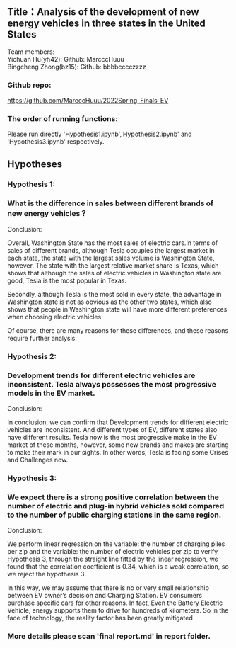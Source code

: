 ## Title：Analysis of the development of new energy vehicles in three states in the United States
Team members:  
Yichuan Hu(yh42):  Github: MarcccHuuu  
Bingcheng Zhong(bz15): Github: bbbbcccczzzz
 
### Github repo:
https://github.com/MarcccHuuu/2022Spring_Finals_EV

### The order of running functions:
Please run directly 'Hypothesis1.ipynb','Hypothesis2.ipynb' and 'Hypothesis3.ipynb' respectively.

## Hypotheses

### Hypothesis 1: 
### What is the difference in sales between different brands of new energy vehicles？
Conclusion:

Overall, Washington State has the most sales of electric cars.In terms of sales of different brands, although Tesla occupies the largest market in each state, the state with the largest sales volume is Washington State, however. The state with the largest relative market share is Texas, which shows that although the sales of electric vehicles in Washington state are good, Tesla is the most popular in Texas.

Secondly, although Tesla is the most sold in every state, the advantage in Washington state is not as obvious as the other two states, which also shows that people in Washington state will have more different preferences when choosing electric vehicles.

Of course, there are many reasons for these differences, and these reasons require further analysis.


### Hypothesis 2: 
### Development trends for different electric vehicles are inconsistent. Tesla always possesses the most progressive models in the EV market.
Conclusion:

In conclusion, we can confirm that Development trends for different electric vehicles are inconsistent. And different types of EV, different states also have different results. Tesla now is the most progressive make in the EV market of these months, however, some new brands and makes are starting to make their mark in our sights. In other words, Tesla is facing some Crises and Challenges now.

### Hypothesis 3: 
### We expect there is a strong positive correlation between the number of electric and plug-in hybrid vehicles sold compared to the number of public charging stations in the same region.
Conclusion:

We perform linear regression on the variable: the number of charging piles per zip and the variable: the number of electric vehicles per zip to verify Hypothesis 3, through the straight line fitted by the linear regression, we found that the correlation coefficient is 0.34, which is a weak correlation, so we reject the hypothesis 3.

In this way, we may assume that there is no or very small relationship between EV owner’s decision and Charging Station. EV consumers purchase specific cars for other reasons. In fact, Even the Battery Electric Vehicle, energy supports them to drive for hundreds of kilometers. So in the face of technology, the reality factor has been greatly mitigated


### More details please scan 'final report.md' in report folder.